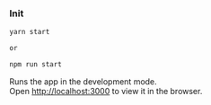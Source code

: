 ### Init

```js
yarn start

or

npm run start
```

Runs the app in the development mode.<br />
Open [http://localhost:3000](http://localhost:3000) to view it in the browser.

